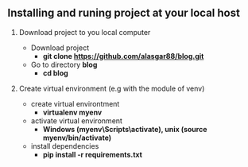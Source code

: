 ## Installing and runing project at your local host
1. Download project to you local computer 
   + Download project 
     + __git clone https://github.com/alasgar88/blog.git__
   + Go to directory __blog__
     + __cd blog__
      
2. Create virtual environment (e.g with the module of venv) 
   + create virtual environtment
     + __virtualenv myenv__
   + activate virtual environment
     + __Windows (myenv\Scripts\activate), unix (source myenv/bin/activate)__
   + install dependencies
     + __pip install -r requirements.txt__ 
